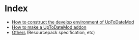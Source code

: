 # Index

 - [How to construct the develop environment of UpToDateMod](#)
 - [How to make a UpToDateMod addon](#)
 - [Others](#) (Resourcepack specification, etc)
